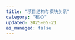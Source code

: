 ```yaml
---
title: "项目结构与模块关系"
category: "核心"
updated: 2025-05-21
ai_managed: false
---
```


<!--
## 文档结构定义

### YAML Frontmatter:
- **title**: (String) "项目结构与模块关系"
- **category**: (String) 例如 "核心", "设计"
- **updated**: (Date: YYYY-MM-DD)
- **ai_managed**: (Boolean) 通常为 false
- **version**: (String, Optional)

### 主要章节原则:
- **引言**: 简述文档目的。
- **整体架构概览**: 高层次架构图与核心设计原则。
- **模块划分**: 主要模块及其核心职责列表。
- **目录结构规范**: 指向 `document-guide.md` 或在此简述关键目录。
- **数据模型与数据流 (可选)**: 核心实体及关键流程。
- **变更指南**: 新增、修改、废弃模块的原则性指导。
-->

